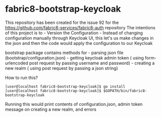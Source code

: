 # fabric8-bootstrap-keycloak
This repository has been created for the issue 92 for the https://github.com/fabric8-services/fabric8-auth repository
The intentions of this project is to
    -   Version the Configuration
    -   Instead of changing configuration manually through Keycloak UI, this let's us make changes in the json and then the code would apply the configuration to our Keycloak
    
bootstrap package contains methods for 
        -   parsing json file (bootstrap/configuration.json)
        -   getting keycloak admin token ( using form-urlencoded post request by passing username and password)
        -   creating a new realm ( using post request by passing a json string)

How to run this?
```
[user@localhost fabric8-bootstrap-keycloak]$ go install
[user@localhost fabric8-bootstrap-keycloak]$ $GOPATH/bin/fabric8-bootstrap-keycloak

```
Running this would print contents of configuration.json, admin token message on creating a new realm, and errors
